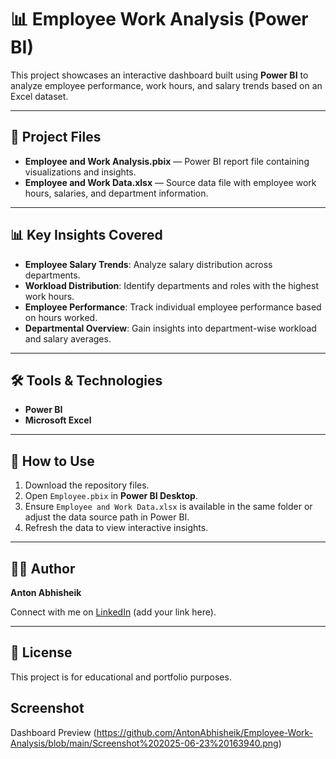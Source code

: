 # 📊 Employee Work Analysis (Power BI)

This project showcases an interactive dashboard built using **Power BI** to analyze employee performance, work hours, and salary trends based on an Excel dataset.

---

## 📂 Project Files

- **Employee and Work Analysis.pbix** — Power BI report file containing visualizations and insights.
- **Employee and Work Data.xlsx** — Source data file with employee work hours, salaries, and department information.

---

## 📊 Key Insights Covered

- **Employee Salary Trends**: Analyze salary distribution across departments.
- **Workload Distribution**: Identify departments and roles with the highest work hours.
- **Employee Performance**: Track individual employee performance based on hours worked.
- **Departmental Overview**: Gain insights into department-wise workload and salary averages.

---

## 🛠️ Tools & Technologies

- **Power BI**
- **Microsoft Excel**

---

## 📌 How to Use

1. Download the repository files.
2. Open `Employee.pbix` in **Power BI Desktop**.
3. Ensure `Employee and Work Data.xlsx` is available in the same folder or adjust the data source path in Power BI.
4. Refresh the data to view interactive insights.

---

## 👨‍💻 Author

**Anton Abhisheik**

Connect with me on [LinkedIn](https://www.linkedin.com) (add your link here).

---

## 📎 License

This project is for educational and portfolio purposes.

## Screenshot 

Dashboard Preview (https://github.com/AntonAbhisheik/Employee-Work-Analysis/blob/main/Screenshot%202025-06-23%20163940.png)
